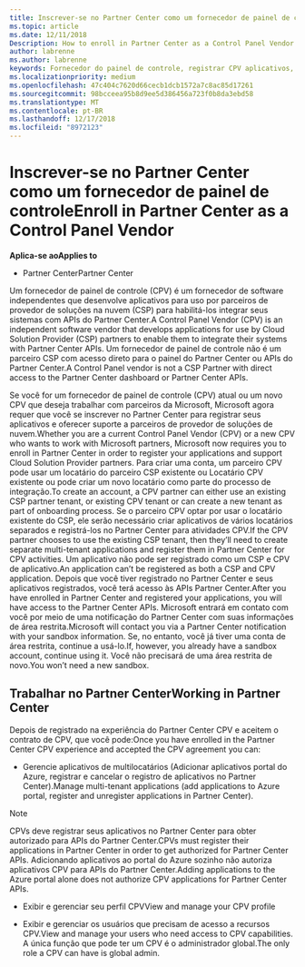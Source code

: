 ```yaml
---
title: Inscrever-se no Partner Center como um fornecedor de painel de controle | Partner Center
ms.topic: article
ms.date: 12/11/2018
Description: How to enroll in Partner Center as a Control Panel Vendor
author: labrenne
ms.author: labrenne
keywords: Fornecedor do painel de controle, registrar CPV aplicativos, gerenciar aplicativos CPV
ms.localizationpriority: medium
ms.openlocfilehash: 47c404c7620d66cecb1dcb1572a7c8ac85d17261
ms.sourcegitcommit: 98bcceea95b8d9ee5d386456a723f0b8da3ebd58
ms.translationtype: MT
ms.contentlocale: pt-BR
ms.lasthandoff: 12/17/2018
ms.locfileid: "8972123"
---
```

# <a name="enroll-in-partner-center-as-a-control-panel-vendor"></a><span data-ttu-id="96682-103">Inscrever-se no Partner Center como um fornecedor de painel de controle</span><span class="sxs-lookup"><span data-stu-id="96682-103">Enroll in Partner Center as a Control Panel Vendor</span></span>

**<span data-ttu-id="96682-104">Aplica-se ao</span><span class="sxs-lookup"><span data-stu-id="96682-104">Applies to</span></span>**

- <span data-ttu-id="96682-105">Partner Center</span><span class="sxs-lookup"><span data-stu-id="96682-105">Partner Center</span></span>

<span data-ttu-id="96682-106">Um fornecedor de painel de controle (CPV) é um fornecedor de software independentes que desenvolve aplicativos para uso por parceiros de provedor de soluções na nuvem (CSP) para habilitá-los integrar seus sistemas com APIs do Partner Center.</span><span class="sxs-lookup"><span data-stu-id="96682-106">A Control Panel Vendor (CPV) is an independent software vendor that develops applications for use by Cloud Solution Provider (CSP) partners to enable them to integrate their systems with Partner Center APIs.</span></span> <span data-ttu-id="96682-107">Um fornecedor de painel de controle não é um parceiro CSP com acesso direto para o painel do Partner Center ou APIs do Partner Center.</span><span class="sxs-lookup"><span data-stu-id="96682-107">A Control Panel vendor is not a CSP Partner with direct access to the Partner Center dashboard or Partner Center APIs.</span></span>

<span data-ttu-id="96682-108">Se você for um fornecedor de painel de controle (CPV) atual ou um novo CPV que deseja trabalhar com parceiros da Microsoft, Microsoft agora requer que você se inscrever no Partner Center para registrar seus aplicativos e oferecer suporte a parceiros de provedor de soluções de nuvem.</span><span class="sxs-lookup"><span data-stu-id="96682-108">Whether you are a current Control Panel Vendor (CPV) or a new CPV who wants to work with Microsoft partners, Microsoft now requires you to enroll in Partner Center in order to register your applications and support Cloud Solution Provider partners.</span></span> <span data-ttu-id="96682-109">Para criar uma conta, um parceiro CPV pode usar um locatário do parceiro CSP existente ou Locatário CPV existente ou pode criar um novo locatário como parte do processo de integração.</span><span class="sxs-lookup"><span data-stu-id="96682-109">To create an account, a CPV partner can either use an existing CSP partner tenant, or existing CPV tenant or can create a new tenant as part of onboarding process.</span></span> <span data-ttu-id="96682-110">Se o parceiro CPV optar por usar o locatário existente do CSP, ele serão necessário criar aplicativos de vários locatários separados e registrá-los no Partner Center para atividades CPV.</span><span class="sxs-lookup"><span data-stu-id="96682-110">If the CPV partner chooses to use the existing CSP tenant, then they’ll need to create separate multi-tenant applications and register them in Partner Center for CPV activities.</span></span> <span data-ttu-id="96682-111">Um aplicativo não pode ser registrado como um CSP e CPV de aplicativo.</span><span class="sxs-lookup"><span data-stu-id="96682-111">An application can’t be registered as both a CSP and CPV application.</span></span> <span data-ttu-id="96682-112">Depois que você tiver registrado no Partner Center e seus aplicativos registrados, você terá acesso às APIs Partner Center.</span><span class="sxs-lookup"><span data-stu-id="96682-112">After you have enrolled in Partner Center and registered your applications, you will have access to the Partner Center APIs.</span></span>  <span data-ttu-id="96682-113">Microsoft entrará em contato com você por meio de uma notificação do Partner Center com suas informações de área restrita.</span><span class="sxs-lookup"><span data-stu-id="96682-113">Microsoft will contact you via a Partner Center notification with your sandbox information.</span></span> <span data-ttu-id="96682-114">Se, no entanto, você já tiver uma conta de área restrita, continue a usá-lo.</span><span class="sxs-lookup"><span data-stu-id="96682-114">If, however, you already have a sandbox account, continue using it.</span></span> <span data-ttu-id="96682-115">Você não precisará de uma área restrita de novo.</span><span class="sxs-lookup"><span data-stu-id="96682-115">You won’t need a new sandbox.</span></span>   


## <a name="working-in-partner-center"></a><span data-ttu-id="96682-116">Trabalhar no Partner Center</span><span class="sxs-lookup"><span data-stu-id="96682-116">Working in Partner Center</span></span>
<span data-ttu-id="96682-117">Depois de registrado na experiência do Partner Center CPV e aceitem o contrato de CPV, que você pode:</span><span class="sxs-lookup"><span data-stu-id="96682-117">Once you have enrolled in the Partner Center CPV experience and accepted the CPV agreement you can:</span></span>

- <span data-ttu-id="96682-118">Gerencie aplicativos de multilocatários (Adicionar aplicativos portal do Azure, registrar e cancelar o registro de aplicativos no Partner Center).</span><span class="sxs-lookup"><span data-stu-id="96682-118">Manage multi-tenant applications (add applications to Azure portal, register and unregister applications in Partner Center).</span></span>

>[!Note] 
><span data-ttu-id="96682-119">CPVs deve registrar seus aplicativos no Partner Center para obter autorizado para APIs do Partner Center.</span><span class="sxs-lookup"><span data-stu-id="96682-119">CPVs must register their applications in Partner Center in order to get authorized for Partner Center APIs.</span></span> <span data-ttu-id="96682-120">Adicionando aplicativos ao portal do Azure sozinho não autoriza aplicativos CPV para APIs do Partner Center.</span><span class="sxs-lookup"><span data-stu-id="96682-120">Adding applications to the Azure portal alone does not authorize CPV applications for Partner Center APIs.</span></span> 

- <span data-ttu-id="96682-121">Exibir e gerenciar seu perfil CPV</span><span class="sxs-lookup"><span data-stu-id="96682-121">View and manage your CPV profile</span></span> 

- <span data-ttu-id="96682-122">Exibir e gerenciar os usuários que precisam de acesso a recursos CPV.</span><span class="sxs-lookup"><span data-stu-id="96682-122">View and manage your users who need access to CPV capabilities.</span></span> <span data-ttu-id="96682-123">A única função que pode ter um CPV é o administrador global.</span><span class="sxs-lookup"><span data-stu-id="96682-123">The only role a CPV can have is global admin.</span></span>


